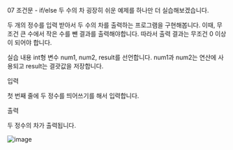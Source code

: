07 조건문 - if/else
두 수의 차
굉장히 쉬운 예제를 하나만 더 실습해보겠습니다.

두 개의 정수를 입력 받아서 두 수의 차를 출력하는 프로그램을 구현해봅니다. 이때, 무조건 큰 수에서 작은 수를 뺀 결과를 출력해야합니다. 따라서 출력 결과는 무조건 0 이상이 되어야 합니다.

실습 내용
int형 변수 num1, num2, result를 선언합니다.
num1과 num2는 연산에 사용되고 result는 결괏값을 저장합니다.


입력

첫 번째 줄에 두 정수를 띄어쓰기를 해서 입력합니다.



출력

두 정수의 차가 출력됩니다.

![image](https://user-images.githubusercontent.com/67575226/161448842-a7bf35de-a383-4093-9c09-7e79222d5558.png)